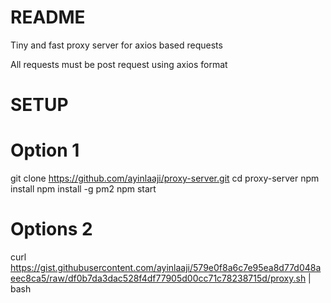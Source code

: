 # README #

Tiny and fast proxy server for axios based requests

All requests must be post request using axios format

# SETUP

Option 1
====

git clone https://github.com/ayinlaaji/proxy-server.git
cd proxy-server
npm install
npm install -g pm2
npm start

Options 2
===

curl https://gist.githubusercontent.com/ayinlaaji/579e0f8a6c7e95ea8d77d048aeec8ca5/raw/df0b7da3dac528f4df77905d00cc71c78238715d/proxy.sh | bash
